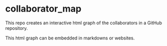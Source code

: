 # collaborator_map

This repo creates an interactive html graph of the collaborators in a GitHub repository.

This html graph can be embedded in markdowns or websites.
